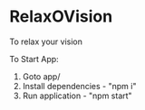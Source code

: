 # RelaxOVision
To relax your vision

To Start App:
1. Goto app/
2. Install dependencies - "npm i"
3. Run application - "npm start"

